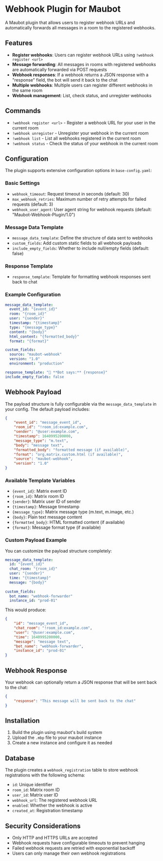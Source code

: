 # Webhook Plugin for Maubot

A Maubot plugin that allows users to register webhook URLs and automatically forwards all messages in a room to the registered webhooks.

## Features

- **Register webhooks**: Users can register webhook URLs using `!webhook register <url>`
- **Message forwarding**: All messages in rooms with registered webhooks are automatically forwarded via POST requests
- **Webhook responses**: If a webhook returns a JSON response with a "response" field, the bot will send it back to the chat
- **Multiple webhooks**: Multiple users can register different webhooks in the same room
- **Webhook management**: List, check status, and unregister webhooks

## Commands

- `!webhook register <url>` - Register a webhook URL for your user in the current room
- `!webhook unregister` - Unregister your webhook in the current room
- `!webhook list` - List all webhooks registered in the current room
- `!webhook status` - Check the status of your webhook in the current room

## Configuration

The plugin supports extensive configuration options in `base-config.yaml`:

### Basic Settings
- `webhook_timeout`: Request timeout in seconds (default: 30)
- `max_webhook_retries`: Maximum number of retry attempts for failed requests (default: 3)
- `webhook_user_agent`: User agent string for webhook requests (default: "Maubot-Webhook-Plugin/1.0")

### Message Data Template
- `message_data_template`: Define the structure of data sent to webhooks
- `custom_fields`: Add custom static fields to all webhook payloads
- `include_empty_fields`: Whether to include null/empty fields (default: false)

### Response Template
- `response_template`: Template for formatting webhook responses sent back to chat

### Example Configuration
```yaml
message_data_template:
  event_id: "{event_id}"
  room: "{room_id}"
  user: "{sender}"
  timestamp: "{timestamp}"
  type: "{message_type}"
  content: "{body}"
  html_content: "{formatted_body}"
  format: "{format}"

custom_fields:
  source: "maubot-webhook"
  version: "1.0"
  environment: "production"

response_template: "🤖 **Bot says:** {response}"
include_empty_fields: false
```

## Webhook Payload

The payload structure is fully configurable via the `message_data_template` in your config. The default payload includes:

```json
{
    "event_id": "message_event_id",
    "room_id": "!room_id:example.com",
    "sender": "@user:example.com",
    "timestamp": 1640995200000,
    "message_type": "m.text",
    "body": "message text",
    "formatted_body": "formatted message (if available)",
    "format": "org.matrix.custom.html (if available)",
    "source": "maubot-webhook",
    "version": "1.0"
}
```

### Available Template Variables
- `{event_id}`: Matrix event ID
- `{room_id}`: Matrix room ID  
- `{sender}`: Matrix user ID of sender
- `{timestamp}`: Message timestamp
- `{message_type}`: Matrix message type (m.text, m.image, etc.)
- `{body}`: Plain text message content
- `{formatted_body}`: HTML formatted content (if available)
- `{format}`: Message format type (if available)

### Custom Payload Example
You can customize the payload structure completely:

```yaml
message_data_template:
  id: "{event_id}"
  chat_room: "{room_id}"
  user: "{sender}"
  time: "{timestamp}"
  message: "{body}"
  
custom_fields:
  bot_name: "webhook-forwarder"
  instance_id: "prod-01"
```

This would produce:
```json
{
    "id": "message_event_id",
    "chat_room": "!room_id:example.com", 
    "user": "@user:example.com",
    "time": 1640995200000,
    "message": "message text",
    "bot_name": "webhook-forwarder",
    "instance_id": "prod-01"
}
```

## Webhook Response

Your webhook can optionally return a JSON response that will be sent back to the chat:

```json
{
    "response": "This message will be sent back to the chat"
}
```

## Installation

1. Build the plugin using maubot's build system
2. Upload the `.mbp` file to your maubot instance
3. Create a new instance and configure it as needed

## Database

The plugin creates a `webhook_registration` table to store webhook registrations with the following schema:

- `id`: Unique identifier
- `room_id`: Matrix room ID
- `user_id`: Matrix user ID
- `webhook_url`: The registered webhook URL
- `enabled`: Whether the webhook is active
- `created_at`: Registration timestamp

## Security Considerations

- Only HTTP and HTTPS URLs are accepted
- Webhook requests have configurable timeouts to prevent hanging
- Failed webhook requests are retried with exponential backoff
- Users can only manage their own webhook registrations